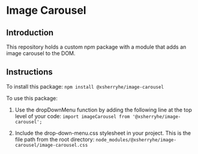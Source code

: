 # Image Carousel

## Introduction

This repository holds a custom npm package with a module that adds an image carousel to the DOM.

## Instructions

To install this package:
`npm install @xsherryhe/image-carousel`

To use this package:
1) Use the dropDownMenu function by adding the following line at the top level of your code:
`import imageCarousel from '@xsherryhe/image-carousel';`

2) Include the drop-down-menu.css stylesheet in your project. This is the file path from the root directory:
`node_modules/@xsherryhe/image-carousel/image-carousel.css`
